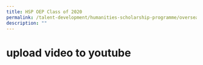 ```yaml
---
title: HSP OEP Class of 2020
permalink: /talent-development/humanities-scholarship-programme/overseasexposure-education-gallery/2020/
description: ""
---
```

# upload video to youtube